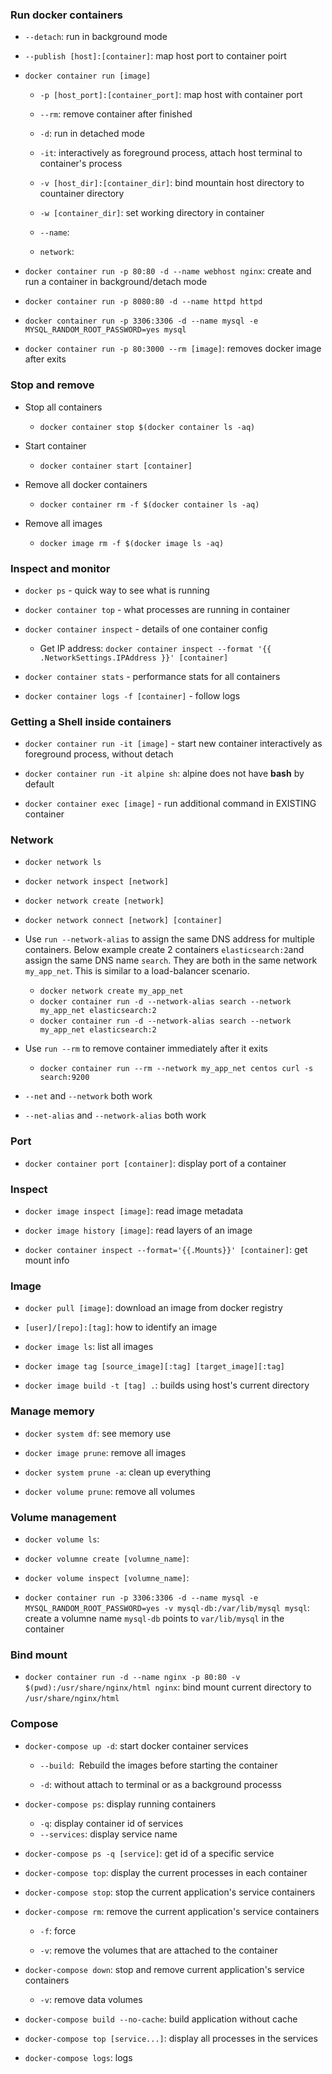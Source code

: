 ### Run docker containers

- `--detach`: run in background mode

- `--publish [host]:[container]`: map host port to container poirt

- `docker container run [image]`

  - `-p [host_port]:[container_port]`: map host with container port

  - `--rm`: remove container after finished

  - `-d`: run in detached mode

  - `-it`: interactively as foreground process, attach host terminal to container's process

  - `-v [host_dir]:[container_dir]`: bind mountain host directory to countainer directory

  - `-w [container_dir]`: set working directory in container

  - `--name`:

  - `network`:

- `docker container run -p 80:80 -d --name webhost nginx`: create and run a container in background/detach mode

- `docker container run -p 8080:80 -d --name httpd httpd`

- `docker container run -p 3306:3306 -d --name mysql -e MYSQL_RANDOM_ROOT_PASSWORD=yes mysql`

- `docker container run -p 80:3000 --rm [image]`: removes docker image after exits

### Stop and remove

- Stop all containers

  - `docker container stop $(docker container ls -aq)`

- Start container

  - `docker container start [container]`

- Remove all docker containers

  - `docker container rm -f $(docker container ls -aq)`

- Remove all images

  - `docker image rm -f $(docker image ls -aq)`

### Inspect and monitor

- `docker ps` - quick way to see what is running

- `docker container top` - what processes are running in container

- `docker container inspect` - details of one container config

  - Get IP address: `docker container inspect --format '{{ .NetworkSettings.IPAddress }}' [container]`

- `docker container stats` - performance stats for all containers

- `docker container logs -f [container]` - follow logs

### Getting a Shell inside containers

- `docker container run -it [image]` - start new container interactively as foreground process, without detach

- `docker container run -it alpine sh`: alpine does not have **bash** by default

- `docker container exec [image]` - run additional command in EXISTING container

### Network

- `docker network ls`

- `docker network inspect [network]`

- `docker network create [network]`

- `docker network connect [network] [container]`

- Use `run --network-alias` to assign the same DNS address for multiple containers. Below example create 2 containers `elasticsearch:2`and assign the same DNS name `search`. They are both in the same network `my_app_net`. This is similar to a load-balancer scenario.

  - `docker network create my_app_net`
  - `docker container run -d --network-alias search --network my_app_net elasticsearch:2`
  - `docker container run -d --network-alias search --network my_app_net elasticsearch:2`

- Use `run --rm` to remove container immediately after it exits

  - `docker container run --rm --network my_app_net centos curl -s search:9200`

- `--net` and `--network` both work

- `--net-alias` and `--network-alias` both work

### Port

- `docker container port [container]`: display port of a container

### Inspect

- `docker image inspect [image]`: read image metadata

- `docker image history [image]`: read layers of an image

- `docker container inspect --format='{{.Mounts}}' [container]`: get mount info
### Image

- `docker pull [image]`: download an image from docker registry

- `[user]/[repo]:[tag]`: how to identify an image

- `docker image ls`: list all images
                 
- `docker image tag [source_image][:tag] [target_image][:tag]`

- `docker image build -t [tag] .`: builds using host's current directory

### Manage memory

- `docker system df`: see memory use

- `docker image prune`: remove all images

- `docker system prune -a`: clean up everything

- `docker volume prune`: remove all volumes

### Volume management

- `docker volume ls`:

- `docker volumne create [volumne_name]`:

- `docker volume inspect [volumne_name]`:

- `docker container run -p 3306:3306 -d --name mysql -e MYSQL_RANDOM_ROOT_PASSWORD=yes -v mysql-db:/var/lib/mysql mysql`: create a volumne name `mysql-db` points to `var/lib/mysql` in the container

### Bind mount

- `docker container run -d --name nginx -p 80:80 -v $(pwd):/usr/share/nginx/html nginx`: bind mount current directory to `/usr/share/nginx/html`

### Compose

- `docker-compose up -d`: start docker container services 

  - `--build`:  Rebuild the images before starting the container
  
  - `-d`: without attach to terminal or as a background processs

- `docker-compose ps`: display running containers
  - `-q`: display container id of services
  - `--services`: display service name

- `docker-compose ps -q [service]`: get id of a specific service

- `docker-compose top`: display the current processes in each container

- `docker-compose stop`: stop the current application's service containers

- `docker-compose rm`: remove the current application's service containers

  - `-f`: force

  - `-v`: remove the volumes that are attached to the container

- `docker-compose down`: stop and remove current application's service containers

  - `-v`:  remove data volumes

- `docker-compose build --no-cache`: build application without cache

- `docker-compose top [service...]`: display all processes in the services

- `docker-compose logs`: logs
